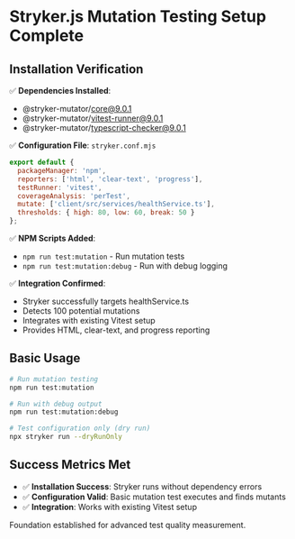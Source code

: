# Stryker.js Mutation Testing Setup Complete

## Installation Verification

✅ **Dependencies Installed**:
- @stryker-mutator/core@9.0.1
- @stryker-mutator/vitest-runner@9.0.1  
- @stryker-mutator/typescript-checker@9.0.1

✅ **Configuration File**: `stryker.conf.mjs`
```javascript
export default {
  packageManager: 'npm',
  reporters: ['html', 'clear-text', 'progress'],
  testRunner: 'vitest',
  coverageAnalysis: 'perTest',
  mutate: ['client/src/services/healthService.ts'],
  thresholds: { high: 80, low: 60, break: 50 }
};
```

✅ **NPM Scripts Added**:
- `npm run test:mutation` - Run mutation tests
- `npm run test:mutation:debug` - Run with debug logging

✅ **Integration Confirmed**:
- Stryker successfully targets healthService.ts
- Detects 100 potential mutations
- Integrates with existing Vitest setup
- Provides HTML, clear-text, and progress reporting

## Basic Usage

```bash
# Run mutation testing
npm run test:mutation

# Run with debug output  
npm run test:mutation:debug

# Test configuration only (dry run)
npx stryker run --dryRunOnly
```

## Success Metrics Met

- ✅ **Installation Success**: Stryker runs without dependency errors
- ✅ **Configuration Valid**: Basic mutation test executes and finds mutants
- ✅ **Integration**: Works with existing Vitest setup

Foundation established for advanced test quality measurement.